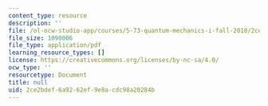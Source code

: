 ```yaml
---
content_type: resource
description: ''
file: /ol-ocw-studio-app/courses/5-73-quantum-mechanics-i-fall-2018/2ce2bdef6a9262ef9e8acdc98a20284b_MIT5_73F18_Lec20.pdf
file_size: 1090006
file_type: application/pdf
learning_resource_types: []
license: https://creativecommons.org/licenses/by-nc-sa/4.0/
ocw_type: ''
resourcetype: Document
title: null
uid: 2ce2bdef-6a92-62ef-9e8a-cdc98a20284b
---
```

